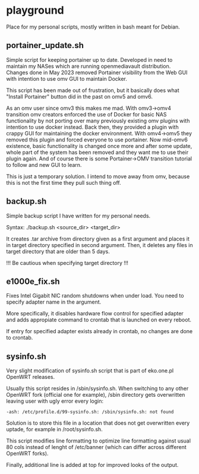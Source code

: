 # playground
Place for my personal scripts, mostly written in bash meant for Debian.

## portainer_update.sh
Simple script for keeping portainer up to date.
Developed in need to maintain my NASes which are running openmediavault distribution. Changes done in May 2023 removed Portainer visibility from the Web GUI with intention to use omv GUI to maintain Docker.

This script has been made out of frustration, but it basically does what "Install Portainer" button did in the past on omv5 and omv6.

As an omv user since omv3 this makes me mad. With omv3->omv4 transition omv creators enforced the use of Docker for basic NAS functionality by not porting over many previously existing omv plugins with intention to use docker instead. Back then, they provided a plugin with crappy GUI for maintaining the docker environment. With omv4->omv5 they removed this plugin and forced everyone to use portainer. Now mid-omv6 existence, basic functionality is changed once more and after some update, whole part of the system has been removed and they want me to use their plugin again. And of course there is some Portainer->OMV transition tutorial to follow and new GUI to learn.

This is just a temporary solution. I intend to move away from omv, because this is not the first time they pull such thing off.

## backup.sh
Simple backup script I have written for my personal needs.

Syntax: ./backup.sh <source_dir> <target_dir>

It creates .tar archive from directory given as a first argument and places it in target directory specified in second argument. Then, it deletes any files in target directory that are older than 5 days.

!!! Be cautious when specifying target directory !!!

## e1000e_fix.sh
Fixes Intel Gigabit NIC random shutdowns when under load. You need to specify adapter name in the argument.

More specifically, it disables hardware flow control for specified adapter and adds appropiate command to crontab that is launched on every reboot.

If entry for specified adapter exists already in crontab, no changes are done to crontab.

## sysinfo.sh
Very slight modification of sysinfo.sh script that is part of eko.one.pl OpenWRT releases.

Usually this script resides in /sbin/sysinfo.sh. When switching to any other OpenWRT fork (official one for example), /sbin directory gets overwritten leaving user with ugly error every login:
```
-ash: /etc/profile.d/99-sysinfo.sh: /sbin/sysinfo.sh: not found
```
Solution is to store this file in a location that does not get overwritten every uptade, for example in /root/sysinfo.sh.

This script modifies line formatting to optimize line formatting against usual 80 cols instead of lenght of /etc/banner (which can differ across different OpenWRT forks).

Finally, additional line is added at top for improved looks of the output.
